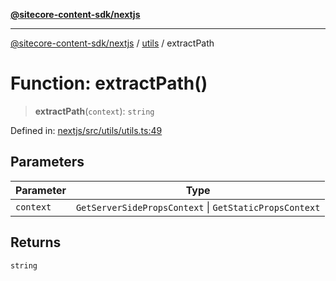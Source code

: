[**@sitecore-content-sdk/nextjs**](../../README.md)

***

[@sitecore-content-sdk/nextjs](../../README.md) / [utils](../README.md) / extractPath

# Function: extractPath()

> **extractPath**(`context`): `string`

Defined in: [nextjs/src/utils/utils.ts:49](https://github.com/Sitecore/content-sdk/blob/6011964d1f248a508bbfba336ef2d9fbb216116e/packages/nextjs/src/utils/utils.ts#L49)

## Parameters

| Parameter | Type |
| ------ | ------ |
| `context` | `GetServerSidePropsContext` \| `GetStaticPropsContext` |

## Returns

`string`
